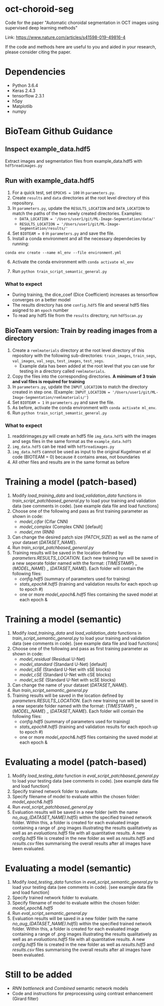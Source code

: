 # oct-choroid-seg
Code for the paper "Automatic choroidal segmentation in OCT images using supervised deep learning methods"

Link: https://www.nature.com/articles/s41598-019-49816-4

If the code and methods here are useful to you and aided in your research, please consider citing the paper.

# Dependencies 
* Python 3.6.4
* Keras 2.4.3
* tensorflow 2.3.1
* h5py
* Matplotlib
* numpy

# BioTeam Github Guidance

## Inspect example_data.hdf5

Extract images and segmentation files from example_data.hdf5 with `hdf5readimages.py`

## Run with example_data.hdf5

1. For a quick test, set `EPOCHS = 100` in `parameters.py`.
2. Create `results` and `data` directories at the root level directory of
   this repository.  
3. In `parameters.py`, update the `RESULTS_LOCATION` and `DATA_LOCATION` to
   match the paths of the two newly created directories. Examples:
   * `DATA_LOCATION = '/Users/user1/git/ML-Image-Segmentation/data/'`
   * `RESULTS_LOCATION = '/Users/user1/git/ML-Image-Segmentation/results/'`
4. Set `BIOTEAM = 0` in `parameters.py` and save the file.
5. Install a conda environment and all the necessary dependecies by running:

`conda env create --name ml_env --file environment.yml`

6. Activate the conda environment with `conda activate ml_env` 

7. Run `python train_script_semantic_general.py`

### What to expect

* During training, the dice_coef (Dice Coefficient) increases as tensorflow
  converges on a better model
* The results directory has one `config.hdf5` file and several hdf5 files
  asigned to an `epoch` number 
* To read any hdf5 file from the `results` directory, run `hdf5scan.py`

## BioTeam version: Train by reading images from a directory

1. Create a `remlmaterials` directory at the root level directory of this
   repository with the following sub-directories: `train_images`, `train_segs`,
   `val_images`, `val_segs`, `test_images`, `test_segs`.
    * Example data has been added at the root level that you can use for
      testing in a directory called `remlmaterials`.
2. Copy the files into the corresponding directories. __A minimum of 3 train and val files is required for training__
3. In `parameters.py`, update the `INPUT_LOCATION` to match the directory
   created in step one. (Example: `INPUT_LOCATION =
   '/Users/user1/git/ML-Image-Segmentation/remlmaterials/'`)
4. Set `BIOTEAM = 1` in `parameters.py` and save the file.
5. As before,  activate the conda environment with `conda activate ml_env`.
6. Run `python train_script_semantic_general.py`

### What to expect
1. readdirimages.py will create an hdf5 file `img_data.hdf5` with the images
   and segs files in the same format as the `example_data.hdf5`
2. `img_data.hdf5` can be read with `hdf5readimages.py`
3. `img_data.hdf5` cannot be used as input to the original Kugelman et al code
   (BIOTEAM = 0) because it contains areas, not boundaries
4. All other files and results are in the same format as before

# Training a model (patch-based)
1. Modify *load_training_data* and *load_validation_data* functions in *train_script_patchbased_general.py* to load your training and validation data (see comments in code). [see example data file and load functions]
2. Choose one of the following and pass as first training parameter as shown in code:
    * *model_cifar* (Cifar CNN)
    * *model_complex* (Complex CNN) [default]
    * *model_rnn* (RNN)
3. Can change the desired patch size (*PATCH_SIZE*) as well as the name of your dataset (*DATASET_NAME*).
4. Run *train_script_patchbased_general.py*
5. Training results will be saved in the location defined by *parameters.RESULTS_LOCATION*. Each new training run will be saved in a new seperate folder named with the format: 
(*TIMESTAMP*) _ (*MODEL_NAME*) _ (*DATASET_NAME*). Each folder will contain the following files:
    * *config.hdf5* (summary of parameters used for training)
    * *stats_epoch#.hdf5* (training and validation results for each epoch up to epoch #)
    * one or more *model_epoch&.hdf5* files containing the saved model at each epoch &
  
# Training a model (semantic)
1. Modify *load_training_data* and *load_validation_data* functions in *train_script_semantic_general.py* to load your training and validation data (see comments in code). [see example data file and load functions]
2. Choose one of the following and pass as first training parameter as shown in code:
    * *model_residual* (Residual U-Net)
    * *model_standard* (Standard U-Net) [default]
    * *model_sSE* (Standard U-Net with sSE blocks)
    * *model_cSE* (Standard U-Net with cSE blocks)
    * *model_scSE* (Standard U-Net with scSE blocks)
3. Can change the name of your dataset (*DATASET_NAME*).
4. Run *train_script_semantic_general.py*
5. Training results will be saved in the location defined by *parameters.RESULTS_LOCATION*. Each new training run will be saved in a new seperate folder named with the format: 
(*TIMESTAMP*) _ (*MODEL_NAME*) _ (*DATASET_NAME*). Each folder will contain the following files:
    * *config.hdf5* (summary of parameters used for training)
    * *stats_epoch#.hdf5* (training and validation results for each epoch up to epoch #)
    * one or more *model_epoch&.hdf5* files containing the saved model at each epoch &
  
# Evaluating a model (patch-based)
1. Modify *load_testing_data* function in *eval_script_patchbased_general.py* to load your testing data (see comments in code). [see example data file and load function]
2. Specify trained network folder to evaluate.
3. Specify filename of model to evaluate within the chosen folder: *model_epoch&.hdf5*
4. Run *eval_script_patchbased_general.py*
5. Evaluation results will be saved in a new folder (with the name *no_aug_(DATASET_NAME).hdf5*) within the specified trained network folder. Within this, a folder is created for each evaluated image containing a range of .png images illustrating the results qualitatively as well as an *evaluations.hdf5* file with all quantitative results. A new *config.hdf5* file is created in the new folder as well as *results.hdf5* and *results.csv* files summarising the overall results after all images have been evaluated.
  
# Evaluating a model (semantic)
1. Modify *load_testing_data* function in *eval_script_semantic_general.py* to load your testing data (see comments in code). [see example data file and load function]
2. Specify trained network folder to evaluate.
3. Specify filename of model to evaluate within the chosen folder: *model_epoch&.hdf5*
4. Run *eval_script_semantic_general.py*
5. Evaluation results will be saved in a new folder (with the name *no_aug_(DATASET_NAME).hdf5*) within the specified trained network folder. Within this, a folder is created for each evaluated image containing a range of .png images illustrating the results qualitatively as well as an *evaluations.hdf5* file with all quantitative results. A new *config.hdf5* file is created in the new folder as well as *results.hdf5* and *results.csv* files summarising the overall results after all images have been evaluated.

# Still to be added
* *RNN bottleneck* and *Combined* semantic network models
* Code and instructions for preprocessing using contrast enhancement (Girard filter)
